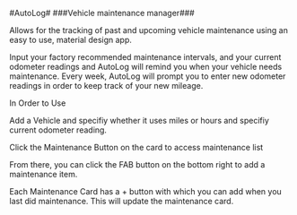 #AutoLog#
###Vehicle maintenance manager###

Allows for the tracking of past and upcoming vehicle maintenance using an easy to use, material design app.

Input your factory recommended maintenance intervals, and your current odometer readings and AutoLog will remind you
when your vehicle needs maintenance. Every week, AutoLog will prompt you to enter new odometer readings in order to keep
track of your new mileage.


In Order to Use

Add a Vehicle and specifiy whether it uses miles or hours and specifiy current odometer reading.

Click the Maintenance Button on the card to access maintenance list

From there, you can click the FAB button on the bottom right to add a maintenance item.

Each Maintenance Card has a + button with which you can add when you last did maintenance. This will update the maintenance card.







